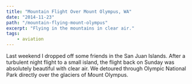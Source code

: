 ```yaml
---
title: "Mountain Flight Over Mount Olympus, WA"
date: "2014-11-23"
path: "/mountain-flying-mount-olympus"
excerpt: "Flying in the mountains in clear air."
tags:
    - aviation
---
```


Last weekend I dropped off some friends in the San Juan Islands.  After a turbulent night flight to a small island, the flight back on Sunday was absolutely beautiful with clear air.  We detoured through Olympic National Park directly over the glaciers of Mount Olympus.
